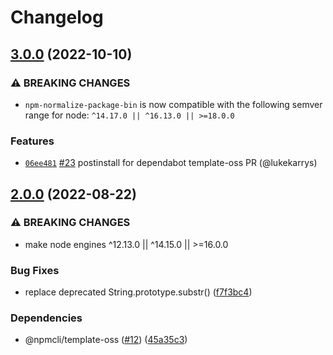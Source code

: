 # Changelog

## [3.0.0](https://github.com/npm/npm-normalize-package-bin/compare/v2.0.0...v3.0.0) (2022-10-10)

### ⚠️ BREAKING CHANGES

* `npm-normalize-package-bin` is now compatible with the following semver range for node: `^14.17.0 || ^16.13.0 || >=18.0.0`

### Features

* [`06ee481`](https://github.com/npm/npm-normalize-package-bin/commit/06ee48159e7938c76927a3b649dfae8178af386f) [#23](https://github.com/npm/npm-normalize-package-bin/pull/23) postinstall for dependabot template-oss PR (@lukekarrys)

## [2.0.0](https://github.com/npm/npm-normalize-package-bin/compare/v1.0.1...v2.0.0) (2022-08-22)


### ⚠ BREAKING CHANGES

* make node engines ^12.13.0 || ^14.15.0 || >=16.0.0

### Bug Fixes

* replace deprecated String.prototype.substr() ([f7f3bc4](https://github.com/npm/npm-normalize-package-bin/commit/f7f3bc441299c755b25ebbd08e919c2da86f314e))


### Dependencies

* @npmcli/template-oss ([#12](https://github.com/npm/npm-normalize-package-bin/issues/12)) ([45a35c3](https://github.com/npm/npm-normalize-package-bin/commit/45a35c3d3ce0fb75247a4411a9ad03cac694bae4))
